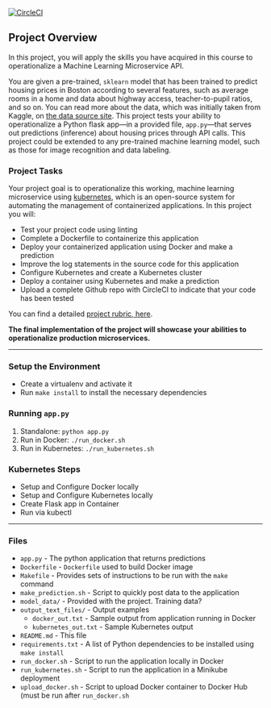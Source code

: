 [![CircleCI](https://circleci.com/gh/LividSquid/udacity-project-4/tree/master.svg?style=svg)](https://circleci.com/gh/LividSquid/udacity-project-4/tree/master)

## Project Overview

In this project, you will apply the skills you have acquired in this course to operationalize a Machine Learning Microservice API. 

You are given a pre-trained, `sklearn` model that has been trained to predict housing prices in Boston according to several features, such as average rooms in a home and data about highway access, teacher-to-pupil ratios, and so on. You can read more about the data, which was initially taken from Kaggle, on [the data source site](https://www.kaggle.com/c/boston-housing). This project tests your ability to operationalize a Python flask app—in a provided file, `app.py`—that serves out predictions (inference) about housing prices through API calls. This project could be extended to any pre-trained machine learning model, such as those for image recognition and data labeling.

### Project Tasks

Your project goal is to operationalize this working, machine learning microservice using [kubernetes](https://kubernetes.io/), which is an open-source system for automating the management of containerized applications. In this project you will:
* Test your project code using linting
* Complete a Dockerfile to containerize this application
* Deploy your containerized application using Docker and make a prediction
* Improve the log statements in the source code for this application
* Configure Kubernetes and create a Kubernetes cluster
* Deploy a container using Kubernetes and make a prediction
* Upload a complete Github repo with CircleCI to indicate that your code has been tested

You can find a detailed [project rubric, here](https://review.udacity.com/#!/rubrics/2576/view).

**The final implementation of the project will showcase your abilities to operationalize production microservices.**

---

### Setup the Environment

* Create a virtualenv and activate it
* Run `make install` to install the necessary dependencies

### Running `app.py`

1. Standalone:  `python app.py`
2. Run in Docker:  `./run_docker.sh`
3. Run in Kubernetes:  `./run_kubernetes.sh`

### Kubernetes Steps

* Setup and Configure Docker locally
* Setup and Configure Kubernetes locally
* Create Flask app in Container
* Run via kubectl

---

### Files
* `app.py` - The python application that returns predictions
* `Dockerfile` - `Dockerfile` used to build Docker image
* `Makefile` - Provides sets of instructions to be run with the `make` command
* `make_prediction.sh` - Script to quickly post data to the application
* `model_data/` - Provided with the project. Training data?
* `output_text_files/` - Output examples
  * `docker_out.txt` - Sample output from application running in Docker
  * `kubernetes_out.txt` - Sample Kubernetes output
* `README.md` - This file
* `requirements.txt` - A list of Python dependencies to be installed using `make install`
* `run_docker.sh` - Script to run the application locally in Docker
* `run_kubernetes.sh` - Script to run the application in a Minikube deployment
* `upload_docker.sh` - Script to upload Docker container to Docker Hub (must be run after `run_docker.sh`
